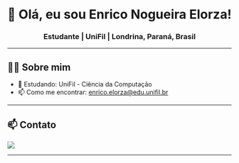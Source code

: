 <!-- Banner ou Frase de Impacto -->
<h1 align="center">👋 Olá, eu sou Enrico Nogueira Elorza!</h1>
<h3 align="center">Estudante | UniFil | Londrina, Paraná, Brasil</h3>

---

## 🧑‍💻 Sobre mim
- 🌱 Estudando: UniFil - Ciência da Computação
- 📫 Como me encontrar: enrico.elorza@edu.unifil.br

---

## 📫 Contato
  <a href="mailto:enrico.elorza@edu.unifil.br" target="_blank">
    <img src="https://img.shields.io/badge/Email-D14836?style=flat&logo=gmail&logoColor=white" />
  </a>
  
---
